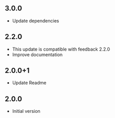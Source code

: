 ## 3.0.0

* Update dependencies

## 2.2.0

* This update is compatible with feedback 2.2.0
* Improve documentation

## 2.0.0+1

* Update Readme

## 2.0.0

* Initial version
